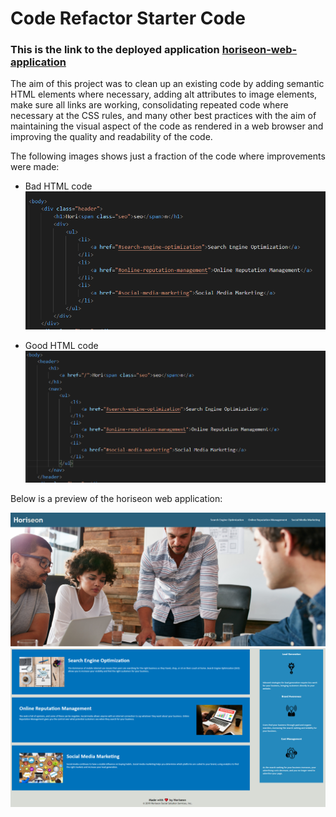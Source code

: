 # Code Refactor Starter Code

### This is the link to the deployed application [horiseon-web-application](https://dkbaffour777.github.io/horiseon/.)

The aim of this project was to clean up an existing code by
adding semantic HTML elements where necessary, adding alt attributes
to image elements, make sure all links are working, consolidating
repeated code where necessary at the CSS rules, and many other best practices
with the aim of maintaining the visual aspect of the code as rendered
in a web browser and improving the quality and readability of the code.


The following images shows just a fraction of the code where improvements
were made:

- Bad HTML code
 ![bad-html](Develop/assets/images/bad-html.PNG)

- Good HTML code
 ![good-html](Develop/assets/images/good-html.PNG)
  
Below is a preview of the horiseon web application:

![horiseon](Develop/assets/images/web-1.PNG)
![horiseon](Develop/assets/images/web-2.PNG)
